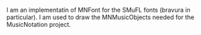I am an implementatin of MNFont for the SMuFL fonts (bravura in particular). I am used to draw the MNMusicObjects needed for the MusicNotation project.